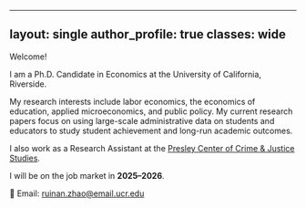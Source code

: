 
---
layout: single
author_profile: true
classes: wide
---

  
Welcome!

I am a Ph.D. Candidate in Economics at the University of California, Riverside.  


My research interests include labor economics, the economics of education, applied microeconomics, and public policy. My current research papers focus on using large-scale administrative data on students and educators to study student achievement and long-run academic outcomes.  

I also work as a Research Assistant at the [Presley Center of Crime & Justice Studies](https://presleycenter.ucr.edu/).  

I will be on the job market in **2025–2026**.

📧 Email: [ruinan.zhao@email.ucr.edu](mailto:ruinan.zhao@email.ucr.edu)
